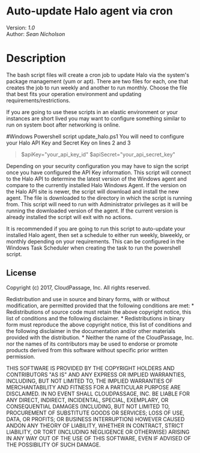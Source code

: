 # Auto-update Halo agent via cron
Version: *1.0*
<br />
Author: *Sean Nicholson*

# Description
The bash script files will create a cron job to update Halo via the system's
package management (yum or apt). There are two files for each, one that creates
the job to run weekly and another to run monthly. Choose the file that best
fits your operation environment and updating requirements/restrictions.

If you are going to use these scripts in an elastic environment or your
instances are short lived you may want to configure something similar to run
on system boot after networking is online.

#Windows Powershell script
update_halo.ps1
You will need to configure your Halo API Key and Secret Key on lines 2 and 3
  >$apiKey="your_api_key_id"
  $apiSecret="your_api_secret_key"

Depending on your security configuration you may have to sign the script once
you have configured the API Key information.
This script will connect to the Halo API to determine the latest version of the
Windows agent and compare to the currently installed Halo Windows Agent. If the
version on the Halo API site is newer, the script will download and install the
new agent. The file is downloaded to the directory in which the script is
running from. This script will need to run with Administrator privileges as it
will be running the downloaded version of the agent. If the current version is
already installed the script will exit with no actions.

It is recommended if you are going to run this script to auto-update your
installed Halo agent, then set a schedule to either run weekly, biweekly, or
monthly depending on your requirements. This can be configured in the Windows
Task Scheduler when creating the task to run the powershell script.


## License

Copyright (c) 2017, CloudPassage, Inc.
All rights reserved.

Redistribution and use in source and binary forms, with or without modification,
are permitted provided that the following conditions are met:
    * Redistributions of source code must retain the above copyright
      notice, this list of conditions and the following disclaimer.
    * Redistributions in binary form must reproduce the above copyright
      notice, this list of conditions and the following disclaimer in the
      documentation and/or other materials provided with the distribution.
    * Neither the name of the CloudPassage, Inc. nor the
      names of its contributors may be used to endorse or promote products
      derived from this software without specific prior written permission.

THIS SOFTWARE IS PROVIDED BY THE COPYRIGHT HOLDERS AND CONTRIBUTORS "AS IS" AND
ANY EXPRESS OR IMPLIED WARRANTIES, INCLUDING, BUT NOT LIMITED TO, THE IMPLIED
WARRANTIES OF MERCHANTABILITY AND FITNESS FOR A PARTICULAR PURPOSE ARE
DISCLAIMED. IN NO EVENT SHALL CLOUDPASSAGE, INC. BE LIABLE FOR ANY DIRECT,
INDIRECT, INCIDENTAL, SPECIAL, EXEMPLARY, OR CONSEQUENTIAL DAMAGES (INCLUDING,
BUT NOT LIMITED TO, PROCUREMENT OF SUBSTITUTE GOODS OR SERVICES; LOSS OF USE,
DATA, OR PROFITS; OR BUSINESS INTERRUPTION) HOWEVER CAUSED ANDON ANY THEORY OF
LIABILITY, WHETHER IN CONTRACT, STRICT LIABILITY, OR TORT (INCLUDING NEGLIGENCE
OR OTHERWISE) ARISING IN ANY WAY OUT OF THE USE OF THIS SOFTWARE, EVEN IF
ADVISED OF THE POSSIBILITY OF SUCH DAMAGE.
